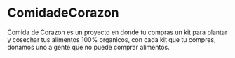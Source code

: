 # ComidadeCorazon
Comida de Corazon es un proyecto en donde tu compras un kit para plantar y cosechar tus alimentos 100% organicos, con cada kit que tu compres, donamos uno a gente que no puede comprar alimentos.
